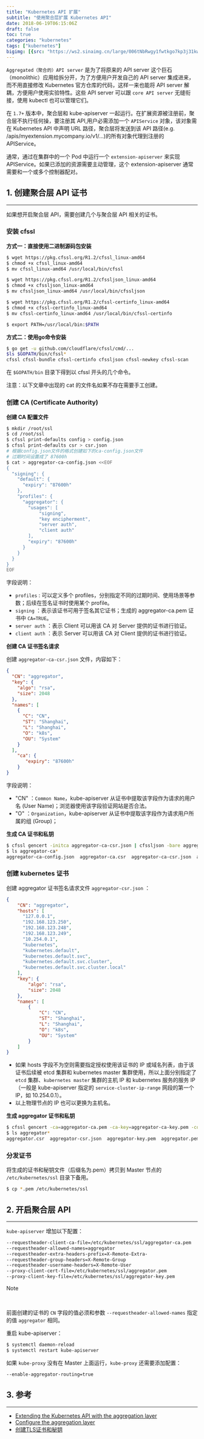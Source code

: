 ```yaml
---
title: "Kubernetes API 扩展"
subtitle: "使用聚合层扩展 Kubernetes API"
date: 2018-06-19T06:15:06Z
draft: false
toc: true
categories: "kubernetes"
tags: ["kubernetes"]
bigimg: [{src: "https://ws2.sinaimg.cn/large/006tNbRwgy1fwtkgo7kp3j31kw0d0750.jpg"}]
---
```


<!--more-->

`Aggregated（聚合的）API server` 是为了将原来的 API server 这个巨石（monolithic）应用给拆分开，为了方便用户开发自己的 API server 集成进来，而不用直接修改 Kubernetes 官方仓库的代码，这样一来也能将 API server 解耦，方便用户使用实验特性。这些 API server 可以跟 `core API server` 无缝衔接，使用 kubectl 也可以管理它们。

在 `1.7+` 版本中，聚合层和 kube-apiserver 一起运行。在扩展资源被注册前，聚合层不执行任何操，要注册其 API,用户必需添加一个 `APIService` 对象，该对象需在 Kubernetes API 中声明 URL 路径，聚合层将发送到该 API 路径(e.g. /apis/myextension.mycompany.io/v1/…)的所有对象代理到注册的 APIService。

通常，通过在集群中的一个 Pod 中运行一个 `extension-apiserver` 来实现 APIService。如果已添加的资源需要主动管理，这个 extension-apiserver 通常需要和一个或多个控制器配对。

## 1. 创建聚合层 API 证书

----

如果想开启聚合层 API，需要创建几个与聚合层 API 相关的证书。

### 安装 cfssl

**方式一：直接使用二进制源码包安装**

```bash
$ wget https://pkg.cfssl.org/R1.2/cfssl_linux-amd64
$ chmod +x cfssl_linux-amd64
$ mv cfssl_linux-amd64 /usr/local/bin/cfssl

$ wget https://pkg.cfssl.org/R1.2/cfssljson_linux-amd64
$ chmod +x cfssljson_linux-amd64
$ mv cfssljson_linux-amd64 /usr/local/bin/cfssljson

$ wget https://pkg.cfssl.org/R1.2/cfssl-certinfo_linux-amd64
$ chmod +x cfssl-certinfo_linux-amd64
$ mv cfssl-certinfo_linux-amd64 /usr/local/bin/cfssl-certinfo

$ export PATH=/usr/local/bin:$PATH
```

**方式二：使用go命令安装**

```bash
$ go get -u github.com/cloudflare/cfssl/cmd/...
$ls $GOPATH/bin/cfssl*
cfssl cfssl-bundle cfssl-certinfo cfssljson cfssl-newkey cfssl-scan
```

在 `$GOPATH/bin` 目录下得到以 cfssl 开头的几个命令。

注意：以下文章中出现的 cat 的文件名如果不存在需要手工创建。

### 创建 CA (Certificate Authority)

**创建 CA 配置文件**

```bash
$ mkdir /root/ssl
$ cd /root/ssl
$ cfssl print-defaults config > config.json
$ cfssl print-defaults csr > csr.json
# 根据config.json文件的格式创建如下的ca-config.json文件
# 过期时间设置成了 87600h
$ cat > aggregator-ca-config.json <<EOF
{
  "signing": {
    "default": {
      "expiry": "87600h"
    },
    "profiles": {
      "aggregator": {
        "usages": [
            "signing",
            "key encipherment",
            "server auth",
            "client auth"
        ],
        "expiry": "87600h"
      }
    }
  }
}
EOF
```

字段说明：

+ `profiles` : 可以定义多个 profiles，分别指定不同的过期时间、使用场景等参数；后续在签名证书时使用某个 profile。
+ `signing` ：表示该证书可用于签名其它证书；生成的 aggregator-ca.pem 证书中 `CA=TRUE`。
+ `server auth` ：表示 Client 可以用该 CA 对 Server 提供的证书进行验证。
+ `client auth` ：表示 Server 可以用该 CA 对 Client 提供的证书进行验证。

**创建 CA 证书签名请求**

创建 `aggregator-ca-csr.json` 文件，内容如下：

```json
{
  "CN": "aggregator",
  "key": {
    "algo": "rsa",
    "size": 2048
  },
  "names": [
    {
      "C": "CN",
      "ST": "Shanghai",
      "L": "Shanghai",
      "O": "k8s",
      "OU": "System"
    }
  ],
    "ca": {
       "expiry": "87600h"
    }
}
```

字段说明：

+ <span id="inline-blue">"CN"</span> ：`Common Name`，kube-apiserver 从证书中提取该字段作为请求的用户名 (User Name)；浏览器使用该字段验证网站是否合法。
+ <span id="inline-blue">"O"</span> ：`Organization`，kube-apiserver 从证书中提取该字段作为请求用户所属的组 (Group)；

**生成 CA 证书和私钥**

```bash
$ cfssl gencert -initca aggregator-ca-csr.json | cfssljson -bare aggregator-ca
$ ls aggregator-ca*
aggregator-ca-config.json  aggregator-ca.csr  aggregator-ca-csr.json  aggregator-ca-key.pem  aggregator-ca.pem
```

### 创建 kubernetes 证书

创建 aggregator 证书签名请求文件 `aggregator-csr.json` ：

```json
{
    "CN": "aggregator",
    "hosts": [
      "127.0.0.1",
      "192.168.123.250",
      "192.168.123.248",
      "192.168.123.249",
      "10.254.0.1",
      "kubernetes",
      "kubernetes.default",
      "kubernetes.default.svc",
      "kubernetes.default.svc.cluster",
      "kubernetes.default.svc.cluster.local"
    ],
    "key": {
        "algo": "rsa",
        "size": 2048
    },
    "names": [
        {
            "C": "CN",
            "ST": "Shanghai",
            "L": "Shanghai",
            "O": "k8s",
            "OU": "System"
        }
    ]
}
```

+ 如果 hosts 字段不为空则需要指定授权使用该证书的 IP 或域名列表，由于该证书后续被 etcd 集群和 kubernetes master 集群使用，所以上面分别指定了 `etcd` 集群、`kubernetes master` 集群的主机 IP 和 kubernetes 服务的服务 IP（一般是 kube-apiserver 指定的 `service-cluster-ip-range` 网段的第一个 IP，如 10.254.0.1）。
+ 以上物理节点的 IP 也可以更换为主机名。

**生成 aggregator 证书和私钥**

```bash
$ cfssl gencert -ca=aggregator-ca.pem -ca-key=aggregator-ca-key.pem -config=aggregator-ca-config.json -profile=aggregator aggregator-csr.json | cfssljson -bare aggregator
$ ls aggregator*
aggregator.csr  aggregator-csr.json  aggregator-key.pem  aggregator.pem
```

### 分发证书

将生成的证书和秘钥文件（后缀名为.pem）拷贝到 Master 节点的 `/etc/kubernetes/ssl` 目录下备用。

```bash
$ cp *.pem /etc/kubernetes/ssl
```

## 2. 开启聚合层 API

----

`kube-apiserver` 增加以下配置：

```bash
--requestheader-client-ca-file=/etc/kubernetes/ssl/aggregator-ca.pem
--requestheader-allowed-names=aggregator
--requestheader-extra-headers-prefix=X-Remote-Extra-
--requestheader-group-headers=X-Remote-Group
--requestheader-username-headers=X-Remote-User
--proxy-client-cert-file=/etc/kubernetes/ssl/aggregator.pem
--proxy-client-key-file=/etc/kubernetes/ssl/aggregator-key.pem
```

<div id="note">
<p id="note-title">Note</p>
<br />
<p>前面创建的证书的 <code>CN</code> 字段的值必须和参数 <code>--requestheader-allowed-names</code> 指定的值 <code>aggregator</code> 相同。</p>
</div>

重启 kube-apiserver：

```bash
$ systemctl daemon-reload
$ systemctl restart kube-apiserver
```

如果 `kube-proxy` 没有在 Master 上面运行，`kube-proxy` 还需要添加配置：

```bash
--enable-aggregator-routing=true
```

## 3. 参考

----

+ [Extending the Kubernetes API with the aggregation layer](https://kubernetes.io/docs/concepts/extend-kubernetes/api-extension/apiserver-aggregation/)
+ [Configure the aggregation layer](https://kubernetes.io/docs/tasks/access-kubernetes-api/configure-aggregation-layer/)
+ [创建TLS证书和秘钥](https://jimmysong.io/kubernetes-handbook/practice/create-tls-and-secret-key.html)

